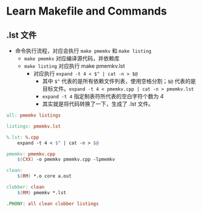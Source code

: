 # Learn Makefile and Commands

## .lst 文件
- 命令执行流程，对应会执行 `make pmemkv` 和 `make listing`
  - `make pmemkv` 对应编译源代码，并依赖库
  - `make listing` 对应执行 make pmemkv.lst
    - 对应执行 `expand -t 4 < $^ | cat -n > $@`
      - 其中 `$^` 代表的是所有依赖文件列表，使用空格分割；`$@` 代表的是目标文件。`expand -t 4 < pmemkv.cpp | cat -n > pmemkv.lst`
      - `expand -t 4` 指定制表符所代表的空白字符个数为 4
      - 其实就是将代码转换了一下，生成了 .lst 文件。
```makefile
all: pmemkv listings

listings: pmemkv.lst

%.lst: %.cpp
	expand -t 4 < $^ | cat -n > $@

pmemkv: pmemkv.cpp
	$(CXX) -o pmemkv pmemkv.cpp -lpmemkv

clean:
	$(RM) *.o core a.out

clobber: clean
	$(RM) pmemkv *.lst

.PHONY: all clean clobber listings
```